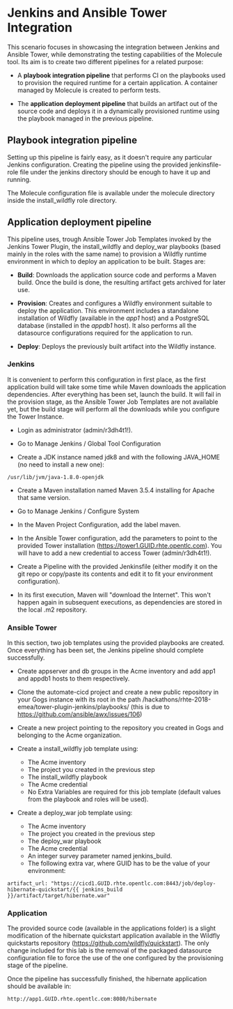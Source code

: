 # Jenkins and Ansible Tower Integration

This scenario focuses in showcasing the integration between Jenkins and Ansible Tower, while demonstrating the testing capabilities of the Molecule tool. Its aim is to create two different pipelines for a related purpose:

- A **playbook integration pipeline** that performs CI on the playbooks used to provision the required runtime for a certain application. A container managed by Molecule is created to perform tests.

- The **application deployment pipeline** that builds an artifact out of the source code and deploys it in a dynamically provisioned runtime using the playbook managed in the previous pipeline.

## Playbook integration pipeline

Setting up this pipeline is fairly easy, as it doesn't require any particular Jenkins configuration. Creating the pipeline using the provided jenkinsfile-role file under the jenkins directory should be enough to have it up and running.

The Molecule configuration file is available under the molecule directory inside the install_wildfly role directory.

## Application deployment pipeline

This pipeline uses, trough Ansible Tower Job Templates invoked by the Jenkins Tower Plugin, the install_wildfly and deploy_war playbooks (based mainly in the roles with the same name) to provision a Wildfly runtime environment in which to deploy an application to be built. Stages are:

- **Build**: Downloads the application source code and performs a Maven build. Once the build is done, the resulting artifact gets archived for later use.

- **Provision**: Creates and configures a Wildfly environment suitable to deploy the application. This environment includes a standalone installation of Wildfly (available in the *app1* host) and a PostgreSQL database (installed in the *appdb1* host). It also performs all the datasource configurations required for the application to run.

- **Deploy**: Deploys the previously built artifact into the Wildfly instance.

### Jenkins

It is convenient to perform this configuration in first place, as the first application build will take some time while Maven downloads the application dependencies. After everything has been set, launch the build. It will fail in the provision stage, as the Ansible Tower Job Templates are not available yet, but the build stage will perform all the downloads while you configure the Tower Instance.

- Login as administrator (admin/r3dh4t1!).

- Go to Manage Jenkins / Global Tool Configuration

- Create a JDK instance named jdk8 and with the following JAVA_HOME (no need to install a new one):

```
/usr/lib/jvm/java-1.8.0-openjdk
```

- Create a Maven installation named Maven 3.5.4 installing for Apache that same version.

- Go to Manage Jenkins / Configure System

- In the Maven Project Configuration, add the label maven.

- In the Ansible Tower configuration, add the parameters to point to the provided Tower installation (https://tower1.GUID.rhte.opentlc.com). You will have to add a new credential to access Tower (admin/r3dh4t1!).

- Create a Pipeline with the provided Jenkinsfile (either modify it on the git repo or copy/paste its contents and edit it to fit your environment configuration).

- In its first execution, Maven will "download the Internet". This won't happen again in subsequent executions, as dependencies are stored in the local .m2 repository.

### Ansible Tower

In this section, two job templates using the provided playbooks are created. Once everything has been set, the Jenkins pipeline should complete successfully.

- Create appserver and db groups in the Acme inventory and add app1 and appdb1 hosts to them respectively.

- Clone the automate-cicd project and create a new public repository in your Gogs instance with its root in the path /hackathons/rhte-2018-emea/tower-plugin-jenkins/playbooks/ (this is due to https://github.com/ansible/awx/issues/106)

- Create a new project pointing to the repository you created in Gogs and belonging to the Acme organization.

- Create a install_wildfly job template using:
  - The Acme inventory
  - The project you created in the previous step
  - The install_wildfly playbook
  - The Acme credential
  - No Extra Variables are required for this job template (default values from the playbook and roles will be used).

- Create a deploy_war job template using:
  - The Acme inventory
  - The project you created in the previous step
  - The deploy_war playbook
  - The Acme credential
  - An integer survey parameter named jenkins_build.
  - The following extra var, where GUID has to be the value of your environment:

```
artifact_url: "https://cicd1.GUID.rhte.opentlc.com:8443/job/deploy-hibernate-quickstart/{{ jenkins_build }}/artifact/target/hibernate.war"
```

### Application

The provided source code (available in the applications folder) is a slight modification of the hibernate quickstart application available in the Wildfly quickstarts repository (https://github.com/wildfly/quickstart). The only change included for this lab is the removal of the packaged datasource configuration file to force the use of the one configured by the provisioning stage of the pipeline.

Once the pipeline has successfully finished, the hibernate application should be available in:

```
http://app1.GUID.rhte.opentlc.com:8080/hibernate
```

